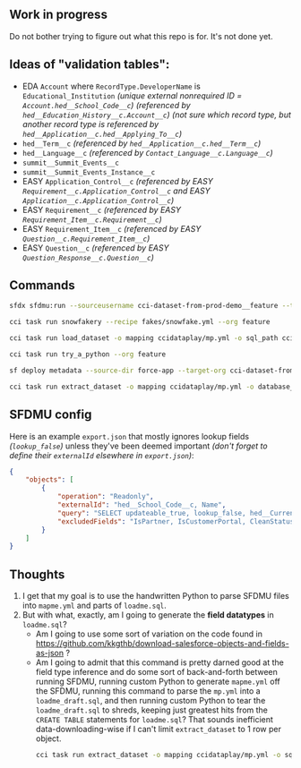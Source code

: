 ## Work in progress

Do not bother trying to figure out what this repo is for.  It's not done yet.

## Ideas of "validation tables":

- EDA `Account` where `RecordType.DeveloperName` is `Educational_Institution` _(unique external nonrequired ID = `Account.hed__School_Code__c`)_ _(referenced by `hed__Education_History__c.Account__c`)_ _(not sure which record type, but another record type is referenced by `hed__Application__c.hed__Applying_To__c`)_
- `hed__Term__c` _(referenced by `hed__Application__c.hed__Term__c`)_
- `hed__Language__c` _(referenced by `Contact_Language__c.Language__c`)_
- `summit__Summit_Events__c`
- `summit__Summit_Events_Instance__c`
- EASY `Application_Control__c` _(referenced by EASY `Requirement__c.Application_Control__c` and EASY `Application__c.Application_Control__c`)_
- EASY `Requirement__c` _(referenced by EASY `Requirement_Item__c.Requirement__c`)_
- EASY `Requirement_Item__c` _(referenced by EASY `Question__c.Requirement_Item__c`)_
- EASY `Question__c` _(referenced by EASY `Question_Response__c.Question__c`)_

## Commands

```sh
sfdx sfdmu:run --sourceusername cci-dataset-from-prod-demo__feature --targetusername csvfile --path sfdmu-play
```

```sh
cci task run snowfakery --recipe fakes/snowfake.yml --org feature
```

```sh
cci task run load_dataset -o mapping ccidataplay/mp.yml -o sql_path ccidataplay/dt.sql --org feature
```

```sh
cci task run try_a_python --org feature
```

```sh
sf deploy metadata --source-dir force-app --target-org cci-dataset-from-prod-demo__feature
```

```sh
cci task run extract_dataset -o mapping ccidataplay/mp.yml -o database_url sqlite:///ccidataplay/db.db --org feature
```

## SFDMU config

Here is an example `export.json` that mostly ignores lookup fields _(`lookup_false`)_ unless they've been deemed important _(don't forget to define their `externalId` elsewhere in `export.json`)_:

```json
{
    "objects": [
        {
            "operation": "Readonly",
            "externalId": "hed__School_Code__c, Name",
            "query": "SELECT updateable_true, lookup_false, hed__Current_Address__c, RecordType.DeveloperName FROM Account",
            "excludedFields": "IsPartner, IsCustomerPortal, CleanStatus, hed__Billing_Address_Inactive__c"
        }
    ]
}
```

## Thoughts

1. I get that my goal is to use the handwritten Python to parse SFDMU files into `mapme.yml` and parts of `loadme.sql`.
2. But with what, exactly, am I going to generate the **field datatypes** in `loadme.sql`?
    * Am I going to use some sort of variation on the code found in https://github.com/kkgthb/download-salesforce-objects-and-fields-as-json ?
    * Am I going to admit that this command is pretty darned good at the field type inference and do some sort of back-and-forth between running SFDMU, running custom Python to generate `mapme.yml` off the SFDMU, running this command to parse the `mp.yml` into a `loadme_draft.sql`, and then running custom Python to tear the `loadme_draft.sql` to shreds, keeping just greatest hits from the `CREATE TABLE` statements for `loadme.sql`?  That sounds inefficient data-downloading-wise if I can't limit `extract_dataset` to 1 row per object.
        ```sh
        cci task run extract_dataset -o mapping ccidataplay/mp.yml -o sql_path ccidataplay/extracted.sql --org feature
        ```
